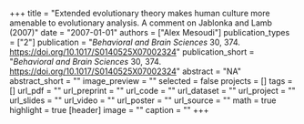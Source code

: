 +++
title = "Extended evolutionary theory makes human culture more amenable to evolutionary analysis. A comment on Jablonka and Lamb (2007)"
date = "2007-01-01"
authors = ["Alex Mesoudi"]
publication_types = ["2"]
publication = "_Behavioral and Brain Sciences_ 30, 374. https://doi.org/10.1017/S0140525X07002324"
publication_short = "_Behavioral and Brain Sciences_ 30, 374. https://doi.org/10.1017/S0140525X07002324"
abstract = "NA"
abstract_short = ""
image_preview = ""
selected = false
projects = []
tags = []
url_pdf = ""
url_preprint = ""
url_code = ""
url_dataset = ""
url_project = ""
url_slides = ""
url_video = ""
url_poster = ""
url_source = ""
math = true
highlight = true
[header]
image = ""
caption = ""
+++
